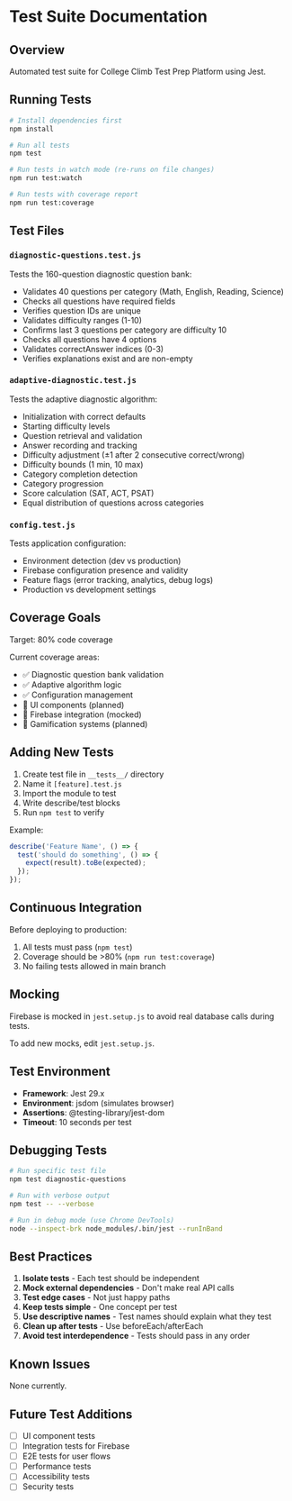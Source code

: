 # Test Suite Documentation

## Overview

Automated test suite for College Climb Test Prep Platform using Jest.

## Running Tests

```bash
# Install dependencies first
npm install

# Run all tests
npm test

# Run tests in watch mode (re-runs on file changes)
npm run test:watch

# Run tests with coverage report
npm run test:coverage
```

## Test Files

### `diagnostic-questions.test.js`
Tests the 160-question diagnostic question bank:
- Validates 40 questions per category (Math, English, Reading, Science)
- Checks all questions have required fields
- Verifies question IDs are unique
- Validates difficulty ranges (1-10)
- Confirms last 3 questions per category are difficulty 10
- Checks all questions have 4 options
- Validates correctAnswer indices (0-3)
- Verifies explanations exist and are non-empty

### `adaptive-diagnostic.test.js`
Tests the adaptive diagnostic algorithm:
- Initialization with correct defaults
- Starting difficulty levels
- Question retrieval and validation
- Answer recording and tracking
- Difficulty adjustment (±1 after 2 consecutive correct/wrong)
- Difficulty bounds (1 min, 10 max)
- Category completion detection
- Category progression
- Score calculation (SAT, ACT, PSAT)
- Equal distribution of questions across categories

### `config.test.js`
Tests application configuration:
- Environment detection (dev vs production)
- Firebase configuration presence and validity
- Feature flags (error tracking, analytics, debug logs)
- Production vs development settings

## Coverage Goals

Target: 80% code coverage

Current coverage areas:
- ✅ Diagnostic question bank validation
- ✅ Adaptive algorithm logic
- ✅ Configuration management
- 🔄 UI components (planned)
- 🔄 Firebase integration (mocked)
- 🔄 Gamification systems (planned)

## Adding New Tests

1. Create test file in `__tests__/` directory
2. Name it `[feature].test.js`
3. Import the module to test
4. Write describe/test blocks
5. Run `npm test` to verify

Example:
```javascript
describe('Feature Name', () => {
  test('should do something', () => {
    expect(result).toBe(expected);
  });
});
```

## Continuous Integration

Before deploying to production:
1. All tests must pass (`npm test`)
2. Coverage should be >80% (`npm run test:coverage`)
3. No failing tests allowed in main branch

## Mocking

Firebase is mocked in `jest.setup.js` to avoid real database calls during tests.

To add new mocks, edit `jest.setup.js`.

## Test Environment

- **Framework**: Jest 29.x
- **Environment**: jsdom (simulates browser)
- **Assertions**: @testing-library/jest-dom
- **Timeout**: 10 seconds per test

## Debugging Tests

```bash
# Run specific test file
npm test diagnostic-questions

# Run with verbose output
npm test -- --verbose

# Run in debug mode (use Chrome DevTools)
node --inspect-brk node_modules/.bin/jest --runInBand
```

## Best Practices

1. **Isolate tests** - Each test should be independent
2. **Mock external dependencies** - Don't make real API calls
3. **Test edge cases** - Not just happy paths
4. **Keep tests simple** - One concept per test
5. **Use descriptive names** - Test names should explain what they test
6. **Clean up after tests** - Use beforeEach/afterEach
7. **Avoid test interdependence** - Tests should pass in any order

## Known Issues

None currently.

## Future Test Additions

- [ ] UI component tests
- [ ] Integration tests for Firebase
- [ ] E2E tests for user flows
- [ ] Performance tests
- [ ] Accessibility tests
- [ ] Security tests
